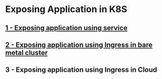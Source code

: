 # Exposing Application in K8S
## [1 - Exposing application using service](exposing-apps-using-using-service)
## [2 - Exposing application using Ingress in bare metal cluster](exposing-apps-using-ingress)
## 3 - Exposing application using Ingress in Cloud 